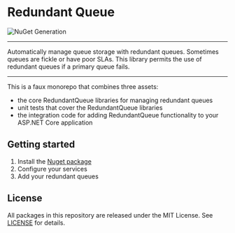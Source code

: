 # Redundant Queue
 
![NuGet Generation](https://github.com/rvajustin/redundant-queue/workflows/NuGet%20Generation/badge.svg)


---

Automatically manage queue storage with redundant queues.  Sometimes queues are fickle or have poor SLAs.  This library permits the use of redundant queues if a primary queue fails.  

---


This is a faux monorepo that combines three assets:
- the core RedundantQueue libraries for managing redundant queues
- unit tests that cover the RedundantQueue libraries
- the integration code for adding RedundantQueue functionality to your ASP.NET Core application


## Getting started
1. Install the [Nuget package](https://www.nuget.org/packages/RVA.RedundantQueue/)
1. Configure your services
1. Add your redundant queues


## License
All packages in this repository are released under the MIT License.  See [LICENSE](LICENSE) for details.
